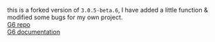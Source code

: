 this is a forked version of `3.0.5-beta.6`, I have added a little function & modified some bugs for my own project.    
[G6 repo](https://github.com/antvis/g6)    
[G6 documentation](https://www.yuque.com/antv/g6)
